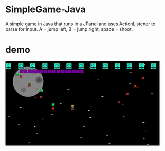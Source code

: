 # SimpleGame-Java
A simple game in Java that runs in a JPanel and uses ActionListener to parse for input.
A = jump left, B = jump right, space = shoot.  

<h1> demo </h1>

![](demo.gif)
